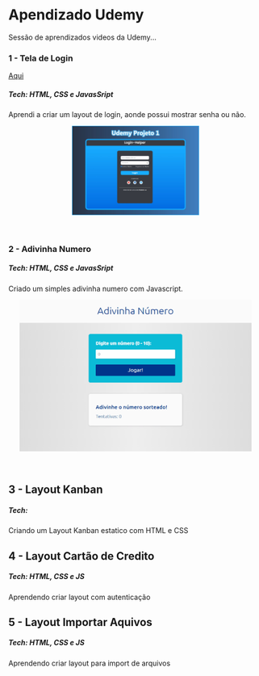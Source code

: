 # Apendizado Udemy

Sessão de aprendizados videos da Udemy...

### 1 - Tela de Login

<a href="./1-Tela-Login">Aqui</a>

##### Tech: HTML, CSS e JavasSript

Aprendi a criar um layout de login, aonde possui mostrar senha ou não.

<p align="center">
  <img alt="Projeto 1 Udemy" src="./1-Tela-Login/assets/image1.jpg" width="50%">
</p>
<br>

### 2 - Adivinha Numero

##### Tech: HTML, CSS e JavasSript

Criado um simples adivinha numero com Javascript.

<p align="center">
  <img width="460" height="300" src="./2-Adivinha Número/assets/Animação.gif">
</p>
<br>

## 3 - Layout Kanban

##### Tech:

Criando um Layout Kanban estatico com HTML e CSS

## 4 - Layout Cartão de Credito

##### Tech: HTML, CSS e JS

Aprendendo criar layout com autenticação

## 5 - Layout Importar Aquivos

##### Tech: HTML, CSS e JS

Aprendendo criar layout para import de arquivos
